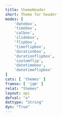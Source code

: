 ```yaml
---
title: themeHeader
short: Theme for header
modes: [
	'datebox',
	'timebox',
	'calbox',
	'slidebox',
	'flipbox',
	'timeflipbox',
	'durationbox',
	'durationflipbox',
	'customflip',
	'datetimebox',
	'datetimeflipbox'
]
cats: [ 'themes' ]
framse: [ 'jqm' ]
relat: "themes"
layout: api
defval: "a"
dattype: "String"
dyn: "True"
---
```


